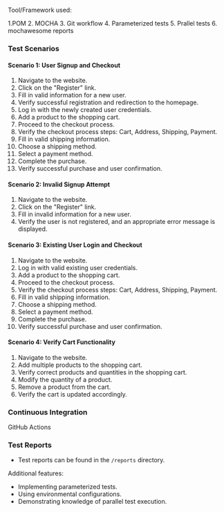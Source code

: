 


Tool/Framework used:

1.POM 
2. MOCHA
3. Git workflow
4. Parameterized tests
5. Prallel tests
6. mochawesome reports

### Test Scenarios

#### Scenario 1: User Signup and Checkout

1. Navigate to the website.
2. Click on the "Register" link.
3. Fill in valid information for a new user.
4. Verify successful registration and redirection to the homepage.
5. Log in with the newly created user credentials.
6. Add a product to the shopping cart.
7. Proceed to the checkout process.
8. Verify the checkout process steps: Cart, Address, Shipping, Payment.
9. Fill in valid shipping information.
10. Choose a shipping method.
11. Select a payment method.
12. Complete the purchase.
13. Verify successful purchase and user confirmation.

#### Scenario 2: Invalid Signup Attempt

1. Navigate to the website.
2. Click on the "Register" link.
3. Fill in invalid information for a new user.
4. Verify the user is not registered, and an appropriate error message is displayed.

#### Scenario 3: Existing User Login and Checkout

1. Navigate to the website.
2. Log in with valid existing user credentials.
3. Add a product to the shopping cart.
4. Proceed to the checkout process.
5. Verify the checkout process steps: Cart, Address, Shipping, Payment.
6. Fill in valid shipping information.
7. Choose a shipping method.
8. Select a payment method.
9. Complete the purchase.
10. Verify successful purchase and user confirmation.

#### Scenario 4: Verify Cart Functionality

1. Navigate to the website.
2. Add multiple products to the shopping cart.
3. Verify correct products and quantities in the shopping cart.
4. Modify the quantity of a product.
5. Remove a product from the cart.
6. Verify the cart is updated accordingly.

### Continuous Integration

 GitHub Actions

### Test Reports

- Test reports can be found in the `/reports` directory.


Additional features:

  - Implementing parameterized tests.
  - Using environmental configurations.
  - Demonstrating knowledge of parallel test execution.

